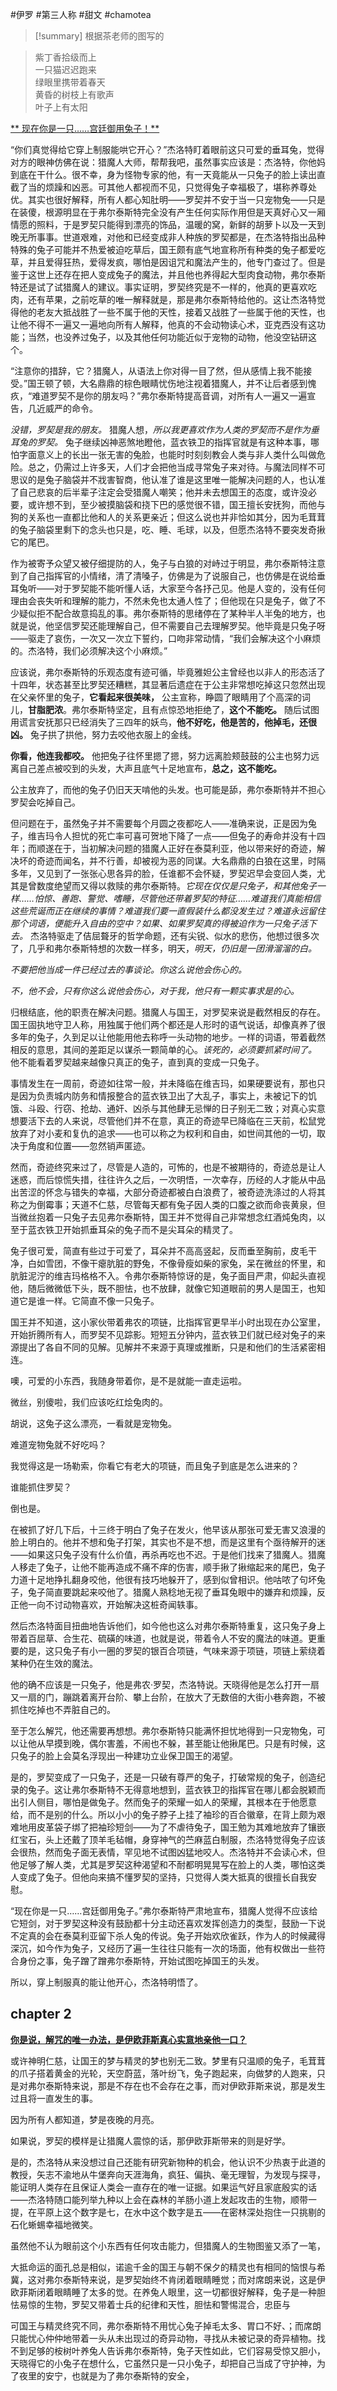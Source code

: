 #伊罗 #第三人称 #甜文 #chamotea 

> [!summary]
> 根据茶老师的图写的

> 
> 紫丁香拾级而上  
> 一只猫迟迟跑来  
> 绿眼里携带着春天  
> 黄昏的树枝上有歌声  
> 叶子上有太阳  
> 


<u> ** 现在你是一只……宫廷御用兔子！** </u> 

“你们真觉得给它穿上制服能哄它开心？”杰洛特盯着眼前这只可爱的垂耳兔，觉得对方的眼神仿佛在说：猎魔人大师，帮帮我吧，虽然事实应该是：杰洛特，你他妈到底在干什么。很不幸，身为怪物专家的他，有一天竟能从一只兔子的脸上读出直截了当的烦躁和凶恶。可其他人都视而不见，只觉得兔子幸福极了，堪称养尊处优。其实也很好解释，所有人都心知肚明——罗契并不安于当一只宠物兔——只是在装傻，根源明显在于弗尔泰斯特完全没有产生任何实际作用但是天真好心又一厢情愿的照料，于是罗契只能得到漂亮的饰品，温暖的窝，新鲜的胡萝卜以及一天到晚无所事事。世道艰难，对他和已经变成非人种族的罗契都是，在杰洛特指出品种特殊的兔子可能并不热爱被迫吃草后，国王颇有底气地宣称所有种类的兔子都爱吃草，并且爱得狂热，爱得发疯，哪怕是因诅咒和魔法产生的，他专门查过了。但是鉴于这世上还存在把人变成兔子的魔法，并且他也养得起大型肉食动物，弗尔泰斯特还是试了试猎魔人的建议。事实证明，罗契终究是不一样的，他真的更喜欢吃肉，还有苹果，之前吃草的唯一解释就是，那是弗尔泰斯特给他的。这让杰洛特觉得他的老友大抵战胜了一些不属于他的天性，接着又战胜了一些属于他的天性，也让他不得不一遍又一遍地向所有人解释，他真的不会动物读心术，亚克西没有这功能；当然，也没养过兔子，以及其他任何功能近似于宠物的动物，他没空钻研这个。

“注意你的措辞，它？猎魔人，从语法上你对得一目了然，但从感情上我不能接受。”国王顿了顿，大名鼎鼎的棕色眼睛忧伤地注视着猎魔人，并不让后者感到愧疚，“难道罗契不是你的朋友吗？”弗尔泰斯特提高音调，对所有人一遍又一遍宣告，几近威严的命令。

*没错，罗契是我的朋友。* 猎魔人想，*所以我更喜欢作为人类的罗契而不是作为垂耳兔的罗契。* 兔子继续凶神恶煞地瞪他，蓝衣铁卫的指挥官就是有这种本事，哪怕字面意义上的长出一张无害的兔脸，也能时时刻刻教会人类与非人类什么叫做危险。总之，仍需过上许多天，人们才会把他当成寻常兔子来对待。与魔法同样不可思议的是兔子脑袋并不戕害智商，他认准了谁是这里唯一能解决问题的人，也认准了自己悲哀的后半辈子注定会受猎魔人嘲笑；他并未去想国王的态度，或许没必要，或许想不到，至少被摸脑袋和挠下巴的感觉很不错，国王擅长安抚狗，而他与狗的关系也一直都比他和人的关系更亲近；但这么说也并非恰如其分，因为毛茸茸的兔子脑袋里剩下的念头也只是，吃、睡、毛球，以及，但愿杰洛特不要突发奇揪它的尾巴。

作为被寄予众望又被仔细提防的人，兔子与白狼的对峙过于明显，弗尔泰斯特注意到了自己指挥官的小情绪，清了清嗓子，仿佛是为了说服自己，也仿佛是在说给垂耳兔听——对于罗契能不能听懂人话，大家至今各抒己见。他是人变的，没有任何理由会丧失听和理解的能力，不然未免也太通人性了；但他现在只是兔子，做了不少疑似拒不配合故意捣乱的事。弗尔泰斯特的思绪停在了某种半人半兔的地方，也就是说，他坚信罗契还能理解自己，但不需要自己去理解罗契。他毕竟是只兔子呀——驱走了哀伤，一次又一次立下誓约，口吻非常动情，“我们会解决这个小麻烦的。杰洛特，我们必须解决这个小麻烦。”

应该说，弗尔泰斯特的乐观态度有迹可循，毕竟雅妲公主曾经也以非人的形态活了十四年，状态甚至比罗契还糟糕，其显著后遗症在于公主非常想吃掉这只忽然出现在父亲怀里的兔子，**它看起来很美味，** 公主宣称，睁圆了眼睛用了个高深的词儿，**甘脂肥浓**。弗尔泰斯特坚定，且有点惊恐地拒绝了，**这个不能吃。** 随后试图用谎言安抚那只已经消失了三四年的妖鸟，**他不好吃，他是苦的，他掉毛，还很凶。** 兔子拱了拱他，努力去咬他衣服上的金线。

**你看，他连我都咬。** 他把兔子往怀里摁了摁，努力远离脸颊鼓鼓的公主也努力远离自己差点被咬到的头发，大声且底气十足地宣布，**总之，这不能吃。**

公主放弃了，而他的兔子仍旧天天啃他的头发。也可能是舔，弗尔泰斯特并不担心罗契会吃掉自己。

但问题在于，虽然兔子并不需要每个月圆之夜都吃人——准确来说，正是因为兔子，维吉玛令人担忧的死亡率可喜可贺地下降了一点——但兔子的寿命并没有十四年；而顺遂在于，当初解决问题的猎魔人正好在泰莫利亚，他以带来好的奇迹，解决坏的奇迹而闻名，并不行善，却被视为恶的同谋。大名鼎鼎的白狼在这里，时隔多年，又见到了一张张心思各异的脸，任谁都不会怀疑，罗契迟早会变回人类，尤其是曾数度绝望而又得以救赎的弗尔泰斯特。*它现在仅仅是只兔子，和其他兔子一样……怕惊、善跑、警觉、嗜睡，尽管他还带着罗契的特征……难道我们真能相信这些荒诞而正在继续的事情？难道我们要一直假装什么都没发生过？难道永远留住那个词语，便能升入自由的空中？如果、如果罗契真的得被迫作为一只兔子活下去。* 杰洛特驱走了佶屈聱牙的哲学命题，还有尖锐、似水的悲伤，他想过很多次了，几乎和弗尔泰斯特想的次数一样多，明天，*明天，仍旧是一团滑溜溜的白。*

*不要把他当成一件已经过去的事谈论。你这么说他会伤心的。*

*不，他不会，只有你这么说他会伤心，对于我，他只有一颗实事求是的心。*

归根结底，他的职责在解决问题。猎魔人与国王，对罗契来说是截然相反的存在。国王固执地守卫人称，用独属于他们两个都还是人形时的语气说话，却像真养了很多年的兔子，久到足以让他能用他去称呼一头动物的地步。一样的词语，带着截然相反的意思，其间的差距足以谋杀一颗简单的心。*该死的，必须要抓紧时间了。* 他不能看着罗契越来越像只真正的兔子，直到真的变成一只兔子。

事情发生在一周前，奇迹如往常一般，并未降临在维吉玛，如果硬要说有，那也只是因为负责城内防务和情报整合的蓝衣铁卫出了大乱子，事实上，未被记下的饥饿、斗殴、行窃、抢劫、通奸、凶杀与其他肆无忌惮的日子别无二致；对真心实意想要活下去的人来说，尽管他们并不在意，真正的奇迹早已降临在三天前，松鼠党放弃了对小麦和复仇的追求——也可以称之为权利和自由，如世间其他的一切，取决于角度和位置——忽然销声匿迹。

然而，奇迹终究来过了，尽管是人造的，可怖的，也是不被期待的，奇迹总是让人迷惑，而后惊慌失措，往往许久之后，一次明悟，一次幸存，历经的人才能从中品出苦涩的怀念与错失的幸福，大部分奇迹都被白白浪费了，被奇迹洗涤过的人将其称之为倒霉事；天道不仁慈，尽管每天都有兔子因人类的口腹之欲而命丧黄泉，但当微丝抱着一只兔子去见弗尔泰斯特，国王并不觉得自己非常想念红酒炖兔肉，以至于蓝衣铁卫开始抓垂耳朵的兔子而不是尖耳朵的精灵了。

兔子很可爱，简直有些过于可爱了，耳朵并不高高竖起，反而垂至胸前，皮毛干净，白如雪团，不像干瘪肮脏的野兔，不像骨瘦如柴的家兔，呆在微丝的怀里，和肮脏泥泞的维吉玛格格不入。令弗尔泰斯特惊讶的是，兔子面目严肃，仰起头直视他，随后微微低下头，既不胆怯，也不放肆，就像它知道眼前的男人是国王，也知道它是谁一样。它简直不像一只兔子。

国王并不知道，这小家伙带着弗农的项链，比指挥官更早半小时出现在办公室里，开始折腾所有人，而罗契不见踪影。短短五分钟内，蓝衣铁卫们就已经对兔子的来源提出了各自不同的见解。见解并不来源于真理或推断，只是和他们的生活紧密相连。

噢，可爱的小东西，我随身带着你，是不是就能一直走运啦。

微丝，别傻啦，我们应该吃红烩兔肉的。

胡说，这兔子这么漂亮，一看就是宠物兔。

难道宠物兔就不好吃吗？

我觉得这是一场勒索，你看它有老大的项链，而且兔子到底是怎么进来的？

谁能抓住罗契？

倒也是。

在被抓了好几下后，十三终于明白了兔子在发火，他早该从那张可爱无害又浪漫的脸上明白的。他并不想和兔子打架，其实也不是不想，而是这里有个亟待解开的迷——如果这只兔子没有什么价值，再杀再吃也不迟。于是他们找来了猎魔人。猎魔人移走了兔子，让他不能再造成不痛不痒的伤害，顺手揪了揪缩起来的尾巴，兔子力道十足地挣扎翻身咬他，他很有技巧地躲开了，感到似曾相识。他咕哝了句坏兔子，兔子简直要跳起来咬他了。猎魔人熟稔地无视了垂耳兔眼中的嫌弃和烦躁，反正他一向不讨动物喜欢，开始解决这桩奇闻轶事。

然后杰洛特面目扭曲地告诉他们，如今他也这么对弗尔泰斯特重复，这只兔子身上带着百屈草、合生花、硫磺的味道，也就是说，带着令人不安的魔法的味道。更重要的是，这只兔子有小一圈的罗契的银百合项链，气味来源于项链，项链上萦绕着某种仍在生效的魔法。

他的确不应该是一只兔子，他是弗农·罗契，杰洛特说。天晓得他是怎么打开一扇又一扇的门，蹦跳着离开台阶、攀上台阶，在放大了无数倍的大街小巷奔跑，不被抓住吃掉也不弄脏自己的。

至于怎么解咒，他还需要再想想。弗尔泰斯特只能满怀担忧地得到一只宠物兔，可以让他从早摸到晚，偶尔害羞，不闹也不躲，甚至能让他揪尾巴。只是有时候，这只兔子的脸上会莫名浮现出一种建功立业保卫国王的渴望。

是的，罗契变成了一只兔子，还是一只破有尊严的兔子，打破常规的兔子，创造纪录的兔子。这让弗尔泰斯特不无得意地想到，蓝衣铁卫的指挥官在哪儿都会脱颖而出引人侧目，哪怕是做兔子。然而兔子的荣耀一如人的荣耀，其根本在于他愿意给，而不是别的什么。所以小小的兔子脖子上挂了袖珍的百合徽章，在背上颇为艰难地用皮革袋子绑了把袖珍短剑——为了不虐待兔子，国王勉为其难地放弃了镶嵌红宝石，头上还戴了顶羊毛毡帽，身穿神气的苎麻蓝白制服，杰洛特觉得兔子应该会很热，然而兔子面无表情，罕见地不试图凶猛地咬人。杰洛特并不会读心术，但他足够了解人类，尤其是罗契这种渴望和不耐都明晃晃写在脸上的人类，哪怕这类人变成了兔子。但他向来搞不懂罗契的坚持，只觉得人类大抵真的很擅长自我安慰。

“现在你是一只……宫廷御用兔子。”弗尔泰斯特严肃地宣布，猎魔人觉得不应该给它短剑，对于罗契这种没有鼓励都十分主动还喜欢发挥创造力的类型，鼓励一下说不定真的会在泰莫利亚留下杀人兔的传说。兔子开始欢欣雀跃，作为人的时候藏得深沉，如今作为兔子，又经历了遍一生往往只能有一次的场面，他有权做出一些符合身份之事，兔子蹭了蹭弗尔泰斯特，开始试图吃掉国王的头发。

所以，穿上制服真的能让他开心，杰洛特明悟了。

## chapter 2

<u>**你是说，解咒的唯一办法，是伊欧菲斯真心实意地亲他一口？**</u>

或许神明仁慈，让国王的梦与精灵的梦也别无二致。梦里有只温顺的兔子，毛茸茸的爪子搭着黄金的光轮，天空蔚蓝，落叶纷飞，兔子跑起来，向做梦的人跑来，只是对弗尔泰斯特来说，那是不存在也不会存在之事，而对伊欧菲斯来说，那是发生过且将一直发生的事。

因为所有人都知道，梦是夜晚的月亮。

如果说，罗契的模样是让猎魔人震惊的话，那伊欧菲斯带来的则是好学。

是的，杰洛特从来没想过自己还能有研究新物种的机会，他认识不少热衷于此道的教授，矢志不渝地从牛堡奔向天涯海角，疯狂、偏执、毫无理智，为发现与探寻，能证明人类存在且保证人类会一直存在的唯一证据。如果运气好且家底殷实的话——杰洛特随口能列举九种以上会在森林的羊肠小道上发起攻击的生物，顺带一提，在平原上这个数字是七，在水中这个数字是五——在密林深处抱住一只挑剔的石化蜥蜴幸福地微笑。

虽然他不认为眼前这个小东西有任何攻击能力，但猎魔人的生物图鉴又添了一笔，

大抵命运的面孔总是相似，诺逾千金的国王与朝不保夕的精灵也有相同的恼恨与希冀，这对弗尔泰斯特来说，是罗契始终不肯闭着眼睛睡觉；而对席朗来说，这是伊欧菲斯闭着眼睛睡了太多的觉。在养兔人眼里，这一切都很好解释，兔子是一种胆怯易惊的生物，罗契又带着士兵的纪律和天性，胆怯和警惕混合，忠臣与

可国王与精灵终究不同，弗尔泰斯特不用忧心兔子掉毛太多、胃口不好、；而席朗只能忧心仲仲地带着一头从未出现过的奇异动物，寻找从未被记录的奇异植物。找不到足够的桉树叶养兔人告诉弗尔泰斯特，兔子天性如此，它们容易受惊又胆小，天晓得它的小兔子在想什么，它虽然只是一只小兔子，却把自己当成了守护神，为了夜里的安宁，也就是为了弗尔泰斯特的安全，